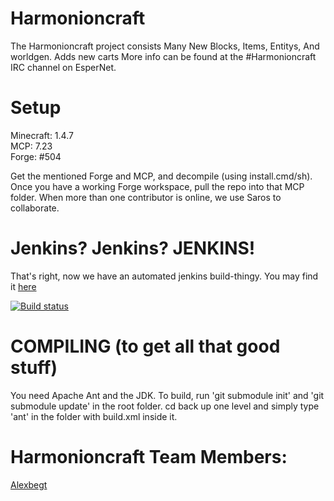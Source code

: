 Harmonioncraft
===================
The Harmonioncraft project consists Many New Blocks, Items, Entitys, And worldgen. Adds new carts More info can be found at the #Harmonioncraft IRC channel on EsperNet.

Setup
=====
Minecraft: 1.4.7  
MCP: 7.23  
Forge: #504

Get the mentioned Forge and MCP, and decompile (using install.cmd/sh). Once you have a working Forge workspace, pull the repo into that MCP folder.
When more than one contributor is online, we use Saros to collaborate.

Jenkins? Jenkins? JENKINS!
==========================

That's right, now we have an automated jenkins build-thingy.
You may find it [here](http://jenkins.bukkitforge.com:8080/job/Harmonioncraft)

[![Build status](http://jenkins.bukkitforge.com:8080/job/Harmonioncraft/badge/icon)](http://jenkins.bukkitforge.com:8080/job/Harmonioncraft/)

COMPILING (to get all that good stuff)
=======================

You need Apache Ant and the JDK. To build, run 'git submodule init' and 'git submodule update' in the root folder.
cd back up one level and simply type 'ant' in the folder with build.xml inside it.

Harmonioncraft Team Members:
================
<a href="https://github.com/alexbegt">Alexbegt</a>  
